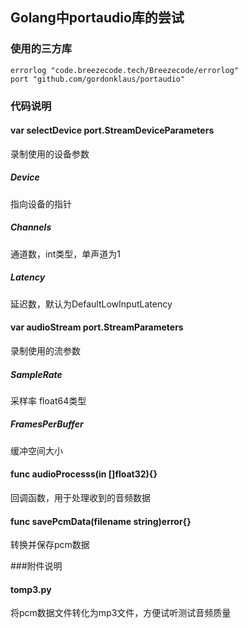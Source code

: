 ## Golang中portaudio库的尝试
### 使用的三方库
```Golang
errorlog "code.breezecode.tech/Breezecode/errorlog"
port "github.com/gordonklaus/portaudio"
```
### 代码说明

####  var selectDevice  port.StreamDeviceParameters
录制使用的设备参数
##### Device
指向设备的指针
##### Channels
通道数，int类型，单声道为1
##### Latency
延迟数，默认为DefaultLowInputLatency

#### var audioStream port.StreamParameters
录制使用的流参数
##### SampleRate
采样率 float64类型
##### FramesPerBuffer
缓冲空间大小

#### func audioProcesss(in []float32){}
回调函数，用于处理收到的音频数据

#### func savePcmData(filename string)error{}
转换并保存pcm数据

###附件说明
#### tomp3.py
将pcm数据文件转化为mp3文件，方便试听测试音频质量